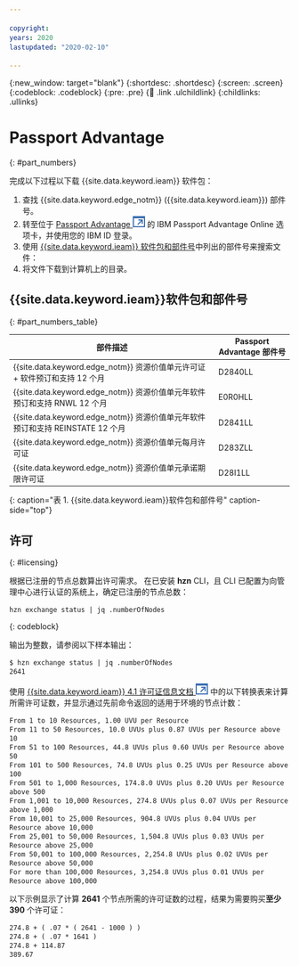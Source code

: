 ```yaml
---

copyright:
years: 2020
lastupdated: "2020-02-10"

---
```


{:new_window: target="blank"}
{:shortdesc: .shortdesc}
{:screen: .screen}
{:codeblock: .codeblock}
{:pre: .pre}
{:child: .link .ulchildlink}
{:childlinks: .ullinks}

# Passport Advantage
{: #part_numbers}

完成以下过程以下载 {{site.data.keyword.ieam}} 软件包：

1. 查找 {{site.data.keyword.edge_notm}} ({{site.data.keyword.ieam}}) 部件号。
2. 转至位于 [Passport Advantage ![在新选项卡中打开](../images/icons/launch-glyph.svg "在新选项卡中打开")](https://www.ibm.com/software/passportadvantage/) 的 IBM Passport Advantage Online 选项卡，并使用您的 IBM ID 登录。
2. 使用 [{{site.data.keyword.ieam}} 软件包和部件号](#part_numbers_table)中列出的部件号来搜索文件：
3. 将文件下载到计算机上的目录。

## {{site.data.keyword.ieam}}软件包和部件号
{: #part_numbers_table}

|部件描述|Passport Advantage 部件号|
|----------------|------------------------------|
|{{site.data.keyword.edge_notm}} 资源价值单元许可证 + 软件预订和支持 12 个月|D2840LL|
|{{site.data.keyword.edge_notm}} 资源价值单元年软件预订和支持 RNWL 12 个月|E0R0HLL|
|{{site.data.keyword.edge_notm}} 资源价值单元年软件预订和支持 REINSTATE 12 个月|D2841LL|
|{{site.data.keyword.edge_notm}} 资源价值单元每月许可证|D283ZLL|
|{{site.data.keyword.edge_notm}} 资源价值单元承诺期限许可证|D28I1LL|
{: caption="表 1. {{site.data.keyword.ieam}}软件包和部件号" caption-side="top"}

## 许可
{: #licensing}

根据已注册的节点总数算出许可需求。 在已安装 **hzn** CLI，且 CLI 已配置为向管理中心进行认证的系统上，确定已注册的节点总数：

  ```
  hzn exchange status | jq .numberOfNodes
  ```
  {: codeblock}

输出为整数，请参阅以下样本输出：

  ```
  $ hzn exchange status | jq .numberOfNodes
  2641
  ```

使用 [{{site.data.keyword.ieam}} 4.1 许可证信息文档 ![在新选项卡中打开](../images/icons/launch-glyph.svg "在新选项卡中打开")](https://www.ibm.com/software/sla/sladb.nsf/displayLIs/D4C02F02F4E383AF85258581000B9E30?OpenDocument) 中的以下转换表来计算所需许可证数，并显示通过先前命令返回的适用于环境的节点计数：

  ```
  From 1 to 10 Resources, 1.00 UVU per Resource
  From 11 to 50 Resources, 10.0 UVUs plus 0.87 UVUs per Resource above 10
  From 51 to 100 Resources, 44.8 UVUs plus 0.60 UVUs per Resource above 50
  From 101 to 500 Resources, 74.8 UVUs plus 0.25 UVUs per Resource above 100
  From 501 to 1,000 Resources, 174.8.0 UVUs plus 0.20 UVUs per Resource above 500
  From 1,001 to 10,000 Resources, 274.8 UVUs plus 0.07 UVUs per Resource above 1,000
  From 10,001 to 25,000 Resources, 904.8 UVUs plus 0.04 UVUs per Resource above 10,000
  From 25,001 to 50,000 Resources, 1,504.8 UVUs plus 0.03 UVUs per Resource above 25,000
  From 50,001 to 100,000 Resources, 2,254.8 UVUs plus 0.02 UVUs per Resource above 50,000
  For more than 100,000 Resources, 3,254.8 UVUs plus 0.01 UVUs per Resource above 100,000
  ```

以下示例显示了计算 **2641** 个节点所需的许可证数的过程，结果为需要购买**至少 390** 个许可证：

  ```
  274.8 + ( .07 * ( 2641 - 1000 ) )
  274.8 + ( .07 * 1641 )
  274.8 + 114.87
  389.67
  ```
